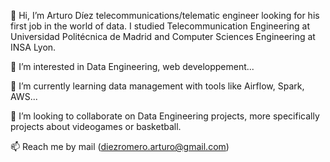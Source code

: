 👋 Hi, I’m Arturo Díez telecommunications/telematic engineer looking for his first job in the world of data. 
I studied Telecommunication Engineering at Universidad Politécnica de Madrid and Computer Sciences Engineering at INSA Lyon.

👀 I’m interested in Data Engineering, web developpement...

🌱 I’m currently learning data management with tools like Airflow, Spark, AWS...

💞️ I’m looking to collaborate on Data Engineering projects, more specifically projects about videogames or basketball.

📫 Reach me by mail (diezromero.arturo@gmail.com)
